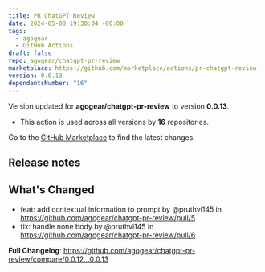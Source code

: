 ```yaml
---
title: PR ChatGPT Review
date: 2024-05-08 19:30:04 +00:00
tags:
  - agogear
  - GitHub Actions
draft: false
repo: agogear/chatgpt-pr-review
marketplace: https://github.com/marketplace/actions/pr-chatgpt-review
version: 0.0.13
dependentsNumber: "16"
---
```



Version updated for **agogear/chatgpt-pr-review** to version **0.0.13**.
- This action is used across all versions by **16** repositories.

Go to the [GitHub Marketplace](https://github.com/marketplace/actions/pr-chatgpt-review) to find the latest changes.

## Release notes

## What's Changed
* feat: add contextual information to prompt by @pruthvi145 in https://github.com/agogear/chatgpt-pr-review/pull/5
* fix: handle none body by @pruthvi145 in https://github.com/agogear/chatgpt-pr-review/pull/6


**Full Changelog**: https://github.com/agogear/chatgpt-pr-review/compare/0.0.12...0.0.13
